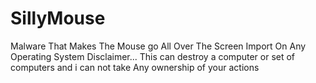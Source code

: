 
# SillyMouse
Malware That Makes The Mouse go All Over The Screen
Import On Any Operating System
Disclaimer...
This can destroy a computer or set of computers and i can not take
Any ownership of your actions 
